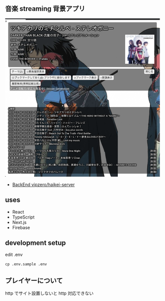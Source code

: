 ## 音楽 streaming 背景アプリ

![](ss.png)

- [BackEnd vipzero/haikei-server](https://github.com/vipzero/haikei-server)

## uses

- React
- TypeScript
- Next.js
- Firebase

## development setup

edit .env

```
cp .env.sample .env
```

## プレイヤーについて

http でサイト設置しないと http 対応できない
